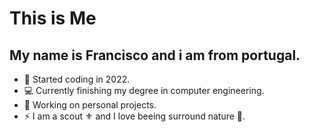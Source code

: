 # This is Me

## My name is Francisco and i am from portugal.
- 🚀 Started coding in 2022.
- 💻 Currently finishing my degree in computer engineering.
- 🔭 Working on personal projects.
- ⚡ I am a scout ⚜️ and I love beeing surround nature 🌱.
